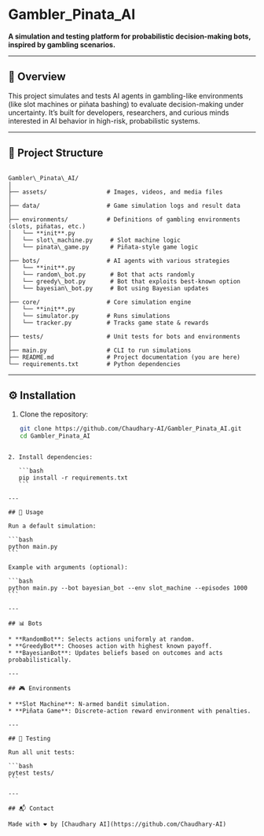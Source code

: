 # Gambler_Pinata_AI

**A simulation and testing platform for probabilistic decision-making bots, inspired by gambling scenarios.**

---

## 🧠 Overview

This project simulates and tests AI agents in gambling-like environments (like slot machines or piñata bashing) to evaluate decision-making under uncertainty. It’s built for developers, researchers, and curious minds interested in AI behavior in high-risk, probabilistic systems.

---

## 📂 Project Structure

```

Gambler\_Pinata\_AI/
│
├── assets/                 # Images, videos, and media files
│
├── data/                   # Game simulation logs and result data
│
├── environments/           # Definitions of gambling environments (slots, piñatas, etc.)
│   └── **init**.py
│   └── slot\_machine.py     # Slot machine logic
│   └── pinata\_game.py      # Piñata-style game logic
│
├── bots/                   # AI agents with various strategies
│   └── **init**.py
│   └── random\_bot.py       # Bot that acts randomly
│   └── greedy\_bot.py       # Bot that exploits best-known option
│   └── bayesian\_bot.py     # Bot using Bayesian updates
│
├── core/                   # Core simulation engine
│   └── **init**.py
│   └── simulator.py        # Runs simulations
│   └── tracker.py          # Tracks game state & rewards
│
├── tests/                  # Unit tests for bots and environments
│
├── main.py                 # CLI to run simulations
├── README.md               # Project documentation (you are here)
└── requirements.txt        # Python dependencies

````

---

## ⚙️ Installation

1. Clone the repository:
   ```bash
   git clone https://github.com/Chaudhary-AI/Gambler_Pinata_AI.git
   cd Gambler_Pinata_AI
````

2. Install dependencies:

   ```bash
   pip install -r requirements.txt
   ```

---

## 🚀 Usage

Run a default simulation:

```bash
python main.py
```

Example with arguments (optional):

```bash
python main.py --bot bayesian_bot --env slot_machine --episodes 1000
```

---

## 📊 Bots

* **RandomBot**: Selects actions uniformly at random.
* **GreedyBot**: Chooses action with highest known payoff.
* **BayesianBot**: Updates beliefs based on outcomes and acts probabilistically.

---

## 🎮 Environments

* **Slot Machine**: N-armed bandit simulation.
* **Piñata Game**: Discrete-action reward environment with penalties.

---

## 🧪 Testing

Run all unit tests:

```bash
pytest tests/
```

---

## 📬 Contact

Made with ❤️ by [Chaudhary AI](https://github.com/Chaudhary-AI)
